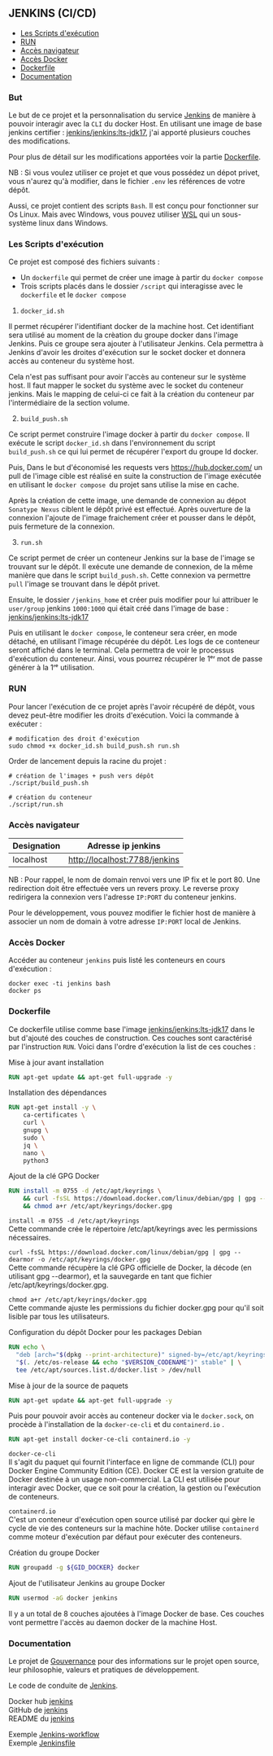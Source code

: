 ## JENKINS (CI/CD)

* [Les Scripts d'exécution](#les-scripts-dexécution)
* [RUN](#run)
* [Accès navigateur](#accès-navigateur)
* [Accès Docker](#accès-docker)
* [Dockerfile](#dockerfile)
* [Documentation](#documentation)

### But

Le but de ce projet et la personnalisation du service [Jenkins](https://www.jenkins.io/) de manière à pouvoir interagir
avec la `CLI` du docker Host.
En utilisant une image de base jenkins
certifier : [jenkins/jenkins:lts-jdk17](https://hub.docker.com/layers/jenkins/jenkins/lts-jdk17/images/sha256-7d7371ab14525a0b0032e8a714f8ef6cfe5d0c37e3b9e6b68239543f2df9ba92?context=explore),
j'ai apporté plusieurs couches des modifications.

Pour plus de détail sur les modifications apportées voir la partie [Dockerfile](#dockerfile).

NB : Si vous voulez utiliser ce projet et que vous possédez un dépot privet, vous n'aurez qu'à modifier, dans le fichier
`.env` les références de votre dépôt.

Aussi, ce projet contient des scripts `Bash`. Il est conçu pour fonctionner sur Os Linux. Mais avec Windows, vous pouvez
utiliser [WSL](https://fr.wikipedia.org/wiki/Windows_Subsystem_for_Linux) qui un sous-système linux dans Windows.

### Les Scripts d'exécution

Ce projet est composé des fichiers suivants :

* Un `dockerfile` qui permet de créer une image à partir du `docker compose`
* Trois scripts placés dans le dossier `/script` qui interagisse avec le `dockerfile` et le `docker compose`

1. `docker_id.sh`

Il permet récupérer l'identifiant docker de la machine host. Cet identifiant sera utilisé au moment de la crèation du
groupe docker dans l'image Jenkins. Puis ce groupe sera ajouter à l'utilisateur Jenkins. Cela permettra à Jenkins
d'avoir les droites d'exécution sur le socket docker et donnera accès au conteneur du système host.

Cela n'est pas suffisant pour avoir l'accès au conteneur sur le système host. Il faut mapper le socket du système
avec le socket du conteneur jenkins. Mais le mapping de celui-ci ce fait à la création du conteneur par
l'intermédiaire de la section volume.

2. `build_push.sh`

Ce script permet construire l'image docker à partir du `docker compose`. Il exécute le script `docker_id.sh` dans
l'environnement du script `build_push.sh` ce qui lui permet de récupérer l'export du groupe Id docker.

Puis, Dans le but d'économisé les requests vers https://hub.docker.com/ un pull de l'image cible est réalisé en suite
la construction de l'image exécutée en utilisant le `docker compose `du projet sans utilise la mise en cache.

Après la création de cette image, une demande de connexion au dépot `Sonatype Nexus` ciblent le dépôt privé est
effectué. Après ouverture de la connexion l'ajoute de l'image fraichement créer et pousser dans le dépôt, puis
fermeture de la connexion.

3. `run.sh`

Ce script permet de créer un conteneur Jenkins sur la base de l'image se trouvant sur le dépôt. Il exécute une
demande de connexion, de la même manière que dans le script `build_push.sh`. Cette connexion va permettre `pull`
l'image se trouvant dans le dépôt privet.

Ensuite, le dossier `/jenkins_home` et créer puis modifier pour lui attribuer le `user/group` jenkins `1000:1000` qui
était créé dans l'image de base :
[jenkins/jenkins:lts-jdk17](https://hub.docker.com/layers/jenkins/jenkins/lts-jdk17/images/sha256-7d7371ab14525a0b0032e8a714f8ef6cfe5d0c37e3b9e6b68239543f2df9ba92?context=explore)

Puis en utilisant le `docker compose`, le conteneur sera créer, en mode détaché, en utilisant l'image récupérée du
dépôt. Les logs de ce conteneur seront affiché dans le terminal. Cela permettra de voir le processus d'exécution du
conteneur. Ainsi, vous pourrez récupérer le 1ᵉʳ mot de passe générer à la 1ʳᵉ utilisation.

### RUN

Pour lancer l'exécution de ce projet après l'avoir récupéré de dépôt, vous devez peut-être modifier les droits
d'exécution. Voici la commande à exécuter :

```shell
# modification des droit d'exécution
sudo chmod +x docker_id.sh build_push.sh run.sh
```

Order de lancement depuis la racine du projet :

```shell
# création de l'images + push vers dépôt
./script/build_push.sh

# création du conteneur
./script/run.sh
```

### Accès navigateur

| Designation | Adresse ip jenkins                                             |
|-------------|----------------------------------------------------------------|
| localhost   | [http://localhost:7788/jenkins](http://localhost:7788/jenkins) |

NB : Pour rappel, le nom de domain renvoi vers une IP fix et le port 80. Une redirection doit être effectuée
vers un revers proxy. Le reverse proxy redirigera la connexion vers l'adresse `IP:PORT` du conteneur jenkins.

Pour le développement, vous pouvez modifier le fichier host de manière à associer un nom de domain à votre
adresse `IP:PORT` local de Jenkins.

### Accès Docker

Accéder au conteneur `jenkins` puis listé les conteneurs en cours d'exécution :

```shell
docker exec -ti jenkins bash
docker ps 
```

### Dockerfile

Ce dockerfile utilise comme base l'image
[jenkins/jenkins:lts-jdk17](https://hub.docker.com/r/jenkins/jenkins/tags?page=1&name=lts-jdk17)
dans le but d'ajouté des couches de construction. Ces couches sont caractérisé par l'instruction `RUN`.
Voici dans l'ordre d'exécution la list de ces couches :

Mise à jour avant installation

```dockerfile
RUN apt-get update && apt-get full-upgrade -y
```

Installation des dépendances

```dockerfile
RUN apt-get install -y \
    ca-certificates \
    curl \
    gnupg \
    sudo \
    jq \
    nano \
    python3
```

Ajout de la clé GPG Docker

```dockerfile
RUN install -m 0755 -d /etc/apt/keyrings \
    && curl -fsSL https://download.docker.com/linux/debian/gpg | gpg --dearmor -o /etc/apt/keyrings/docker.gpg \
    && chmod a+r /etc/apt/keyrings/docker.gpg
```

`install -m 0755 -d /etc/apt/keyrings`  
Cette commande crée le répertoire /etc/apt/keyrings avec les permissions nécessaires.

`curl -fsSL https://download.docker.com/linux/debian/gpg | gpg --dearmor -o /etc/apt/keyrings/docker.gpg `  
Cette commande récupère la clé GPG officielle de Docker, la décode (en utilisant gpg --dearmor), et la sauvegarde en
tant que fichier /etc/apt/keyrings/docker.gpg.

`chmod a+r /etc/apt/keyrings/docker.gpg`   
Cette commande ajuste les permissions du fichier docker.gpg pour qu'il soit lisible par tous les utilisateurs.

Configuration du dépôt Docker pour les packages Debian

```dockerfile
RUN echo \
  "deb [arch="$(dpkg --print-architecture)" signed-by=/etc/apt/keyrings/docker.gpg] https://download.docker.com/linux/debian \
  "$(. /etc/os-release && echo "$VERSION_CODENAME")" stable" | \
  tee /etc/apt/sources.list.d/docker.list > /dev/null
```

Mise à jour de la source de paquets

```dockerfile
RUN apt-get update && apt-get full-upgrade -y
```

Puis pour pouvoir avoir accès au conteneur docker via le `docker.sock`, on procède à l'installation de
la `docker-ce-cli` et du `containerd.io` .

```dockerfile
RUN apt-get install docker-ce-cli containerd.io -y
```

`docker-ce-cli`  
Il s'agit du paquet qui fournit l'interface en ligne de commande (CLI) pour Docker Engine Community Edition (CE). Docker
CE est la version gratuite de Docker destinée à un usage non-commercial. La CLI est utilisée pour interagir avec Docker,
que ce soit pour la création, la gestion ou l'exécution de conteneurs.

`containerd.io`  
C'est un conteneur d'exécution open source utilisé par docker qui gère le cycle de vie des conteneurs sur la machine
hôte. Docker utilise `containerd` comme moteur d'exécution par défaut pour exécuter des conteneurs.

Création du groupe Docker

```dockerfile
RUN groupadd -g ${GID_DOCKER} docker
```

Ajout de l'utilisateur Jenkins au groupe Docker

```dockerfile
RUN usermod -aG docker jenkins
```

Il y a un total de 8 couches ajoutées à l'image Docker de base. Ces couches vont permettre l'accès au daemon docker de
la machine Host.

### Documentation

Le projet de [Gouvernance](https://www.jenkins.io/project/governance/) pour des informations sur le projet open source,
leur philosophie, valeurs et pratiques de développement.

Le code de conduite de [Jenkins](https://www.jenkins.io/project/conduct/).

Docker hub [jenkins](https://hub.docker.com/r/jenkins/jenkins/tags?page=1&name=lts-jdk17)  
GitHub de  [jenkins](https://github.com/jenkinsci)   
README du [jenkins](https://github.com/jenkinsci/docker/blob/master/README.md)

Exemple  [Jenkins-workflow](https://github.com/funkwerk/jenkins-workflow)  
Exemple  [Jenkinsfile](https://gist.github.com/merikan/228cdb1893fca91f0663bab7b095757c)
